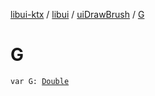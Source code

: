 [libui-ktx](../../index.md) / [libui](../index.md) / [uiDrawBrush](index.md) / [G](./-g.md)

# G

`var G: `[`Double`](https://kotlinlang.org/api/latest/jvm/stdlib/kotlin/-double/index.html)